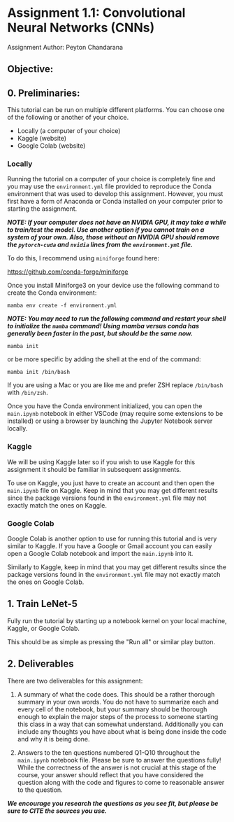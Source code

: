 # Assignment 1.1: Convolutional Neural Networks (CNNs)

Assignment Author: Peyton Chandarana

## Objective:

## 0. Preliminaries:

This tutorial can be run on multiple different platforms. You can choose one of the following or another of your choice.

- Locally (a computer of your choice)
- Kaggle (website)
- Google Colab (website)

### Locally

Running the tutorial on a computer of your choice is completely fine and you may use the `environment.yml` file provided to reproduce the Conda environment that was used to develop this assignment. However, you must first have a form of Anaconda or Conda installed on your computer prior to starting the assignment.

**_NOTE: If your computer does not have an NVIDIA GPU, it may take a while to train/test the model. Use another option if you cannot train on a system of your own. Also, those without an NVIDIA GPU should remove the `pytorch-cuda` and `nvidia` lines from the `environment.yml` file._**

To do this, I recommend using `miniforge` found here:

https://github.com/conda-forge/miniforge

Once you install Miniforge3 on your device use the following command to create the Conda environment:

```shell
mamba env create -f environment.yml
```

**_NOTE: You may need to run the following command and restart your shell to initialize the `mamba` command! Using mamba versus conda has generally been faster in the past, but should be the same now._**

```shell
mamba init
```

or be more specific by adding the shell at the end of the command:

```shell
mamba init /bin/bash
```

If you are using a Mac or you are like me and prefer ZSH replace `/bin/bash` with `/bin/zsh`.

Once you have the Conda environment initialized, you can open the `main.ipynb` notebook in either VSCode (may require some extensions to be installed) or using a browser by launching the Jupyter Notebook server locally.

### Kaggle

We will be using Kaggle later so if you wish to use Kaggle for this assignment it should be familiar in subsequent assignments.

To use on Kaggle, you just have to create an account and then open the `main.ipynb` file on Kaggle. Keep in mind that you may get different results since the package versions found in the `environment.yml` file may not exactly match the ones on Kaggle.

### Google Colab

Google Colab is another option to use for running this tutorial and is very similar to Kaggle. If you have a Google or Gmail account you can easily open a Google Colab notebook and import the `main.ipynb` into it.

Similarly to Kaggle, keep in mind that you may get different results since the package versions found in the `environment.yml` file may not exactly match the ones on Google Colab.

## 1. Train LeNet-5

Fully run the tutorial by starting up a notebook kernel on your local machine, Kaggle, or Google Colab.

This should be as simple as pressing the "Run all" or similar play button.

## 2. Deliverables

There are two deliverables for this assignment:

1. A summary of what the code does. This should be a rather thorough summary in your own words. You do not have to summarize each and every cell of the notebook, but your summary should be thorough enough to explain the major steps of the process to someone starting this class in a way that can somewhat understand. Additionally you can include any thoughts you have about what is being done inside the code and why it is being done.

2. Answers to the ten questions numbered Q1-Q10 throughout the `main.ipynb` notebook file. Please be sure to answer the questions fully! While the correctness of the answer is not crucial at this stage of the course, your answer should reflect that you have considered the question along with the code and figures to come to reasonable answer to the question.

**_We encourage you research the questions as you see fit, but please be sure to CITE the sources you use._**
